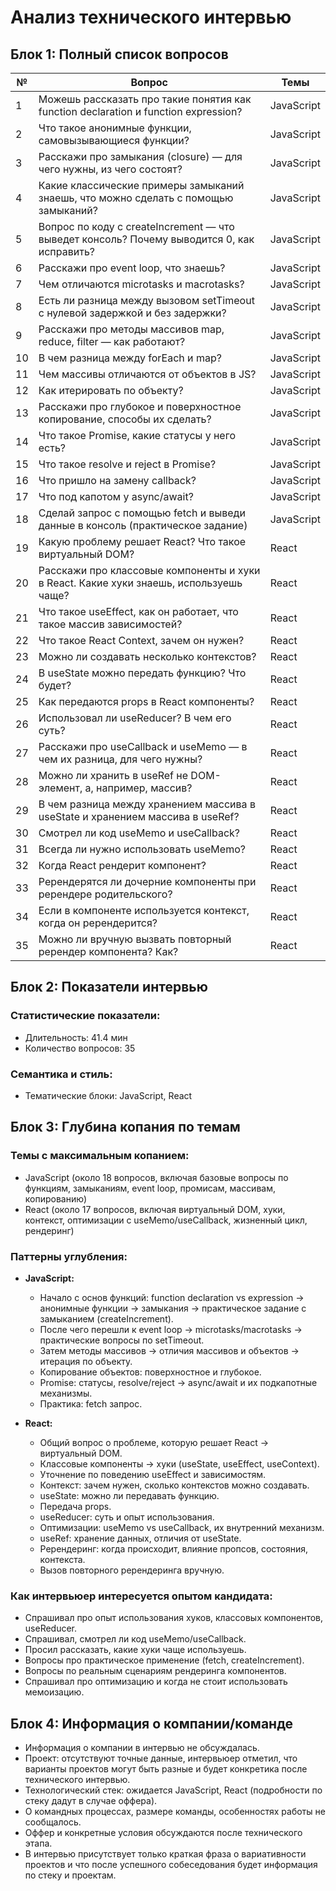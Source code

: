 # Анализ технического интервью

## Блок 1: Полный список вопросов

| №  | Вопрос                                                                                     | Темы       |
|-----|-------------------------------------------------------------------------------------------|------------|
| 1   | Можешь рассказать про такие понятия как function declaration и function expression?       | JavaScript |
| 2   | Что такое анонимные функции, самовызывающиеся функции?                                    | JavaScript |
| 3   | Расскажи про замыкания (closure) — для чего нужны, из чего состоят?                       | JavaScript |
| 4   | Какие классические примеры замыканий знаешь, что можно сделать с помощью замыканий?       | JavaScript |
| 5   | Вопрос по коду с createIncrement — что выведет консоль? Почему выводится 0, как исправить?| JavaScript |
| 6   | Расскажи про event loop, что знаешь?                                                      | JavaScript |
| 7   | Чем отличаются microtasks и macrotasks?                                                  | JavaScript |
| 8   | Есть ли разница между вызовом setTimeout с нулевой задержкой и без задержки?              | JavaScript |
| 9   | Расскажи про методы массивов map, reduce, filter — как работают?                          | JavaScript |
| 10  | В чем разница между forEach и map?                                                       | JavaScript |
| 11  | Чем массивы отличаются от объектов в JS?                                                 | JavaScript |
| 12  | Как итерировать по объекту?                                                               | JavaScript |
| 13  | Расскажи про глубокое и поверхностное копирование, способы их сделать?                    | JavaScript |
| 14  | Что такое Promise, какие статусы у него есть?                                            | JavaScript |
| 15  | Что такое resolve и reject в Promise?                                                    | JavaScript |
| 16  | Что пришло на замену callback?                                                           | JavaScript |
| 17  | Что под капотом у async/await?                                                           | JavaScript |
| 18  | Сделай запрос с помощью fetch и выведи данные в консоль (практическое задание)            | JavaScript |
| 19  | Какую проблему решает React? Что такое виртуальный DOM?                                  | React      |
| 20  | Расскажи про классовые компоненты и хуки в React. Какие хуки знаешь, используешь чаще?   | React      |
| 21  | Что такое useEffect, как он работает, что такое массив зависимостей?                      | React      |
| 22  | Что такое React Context, зачем он нужен?                                                 | React      |
| 23  | Можно ли создавать несколько контекстов?                                                 | React      |
| 24  | В useState можно передать функцию? Что будет?                                            | React      |
| 25  | Как передаются props в React компоненты?                                                 | React      |
| 26  | Использовал ли useReducer? В чем его суть?                                               | React      |
| 27  | Расскажи про useCallback и useMemo — в чем их разница, для чего нужны?                    | React      |
| 28  | Можно ли хранить в useRef не DOM-элемент, а, например, массив?                           | React      |
| 29  | В чем разница между хранением массива в useState и хранением массива в useRef?           | React      |
| 30  | Смотрел ли код useMemo и useCallback?                                                   | React      |
| 31  | Всегда ли нужно использовать useMemo?                                                   | React      |
| 32  | Когда React рендерит компонент?                                                         | React      |
| 33  | Ререндерятся ли дочерние компоненты при ререндере родительского?                         | React      |
| 34  | Если в компоненте используется контекст, когда он ререндерится?                         | React      |
| 35  | Можно ли вручную вызвать повторный ререндер компонента? Как?                             | React      |

## Блок 2: Показатели интервью

### Статистические показатели:
- Длительность: 41.4 мин
- Количество вопросов: 35

### Семантика и стиль:
- Тематические блоки: JavaScript, React

## Блок 3: Глубина копания по темам

### Темы с максимальным копанием:
- JavaScript (около 18 вопросов, включая базовые вопросы по функциям, замыканиям, event loop, промисам, массивам, копированию)
- React (около 17 вопросов, включая виртуальный DOM, хуки, контекст, оптимизации с useMemo/useCallback, жизненный цикл, рендеринг)

### Паттерны углубления:

- **JavaScript:**
  - Начало с основ функций: function declaration vs expression → анонимные функции → замыкания → практическое задание с замыканием (createIncrement).
  - После чего перешли к event loop → microtasks/macrotasks → практические вопросы по setTimeout.
  - Затем методы массивов → отличия массивов и объектов → итерация по объекту.
  - Копирование объектов: поверхностное и глубокое.
  - Promise: статусы, resolve/reject → async/await и их подкапотные механизмы.
  - Практика: fetch запрос.

- **React:**
  - Общий вопрос о проблеме, которую решает React → виртуальный DOM.
  - Классовые компоненты → хуки (useState, useEffect, useContext).
  - Уточнение по поведению useEffect и зависимостям.
  - Контекст: зачем нужен, сколько контекстов можно создавать.
  - useState: можно ли передавать функцию.
  - Передача props.
  - useReducer: суть и опыт использования.
  - Оптимизации: useMemo vs useCallback, их внутренний механизм.
  - useRef: хранение данных, отличия от useState.
  - Ререндеринг: когда происходит, влияние пропсов, состояния, контекста.
  - Вызов повторного ререндеринга вручную.

### Как интервьюер интересуется опытом кандидата:
- Спрашивал про опыт использования хуков, классовых компонентов, useReducer.
- Спрашивал, смотрел ли код useMemo/useCallback.
- Просил рассказать, какие хуки чаще используешь.
- Вопросы про практическое применение (fetch, createIncrement).
- Вопросы по реальным сценариям рендеринга компонентов.
- Спрашивал про оптимизацию и когда не стоит использовать мемоизацию.

## Блок 4: Информация о компании/команде

- Информация о компании в интервью не обсуждалась.
- Проект: отсутствуют точные данные, интервьюер отметил, что варианты проектов могут быть разные и будет конкретика после технического интервью.
- Технологический стек: ожидается JavaScript, React (подробности по стеку дадут в случае оффера).
- О командных процессах, размере команды, особенностях работы не сообщалось.
- Оффер и конкретные условия обсуждаются после технического этапа.
- В интервью присутствует только краткая фраза о вариативности проектов и что после успешного собеседования будет информация по стеку и проектам.